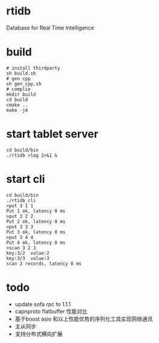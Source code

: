# rtidb
Database for Real Time Intelligence

# build
```
# install thirdparty
sh build.sh
# gen cpp
sh gen_cpp.sh
# complie
mkdir build
cd build 
cmake ..
make -j4
```

# start tablet server

```
cd build/bin
./rtidb >log 2>&1 &
```

# start cli

```
cd build/bin
./rtidb_cli
>put 3 1 1
Put 1 ok, latency 0 ms
>put 3 2 2
Put 2 ok, latency 0 ms
>put 3 3 3
Put 3 ok, latency 0 ms
>put 3 4 4
Put 4 ok, latency 0 ms
>scan 3 2 3
key:3/2  value:2
key:3/3  value:3
scan 2 records, latency 0 ms
```

# todo

* update sofa rpc to 1.1.1
* capnproto flatbuffer 性能对比
* 基于boost asio 和以上性能优势的序列化工具实现网络通讯
* 主从同步
* 支持分布式横向扩展
